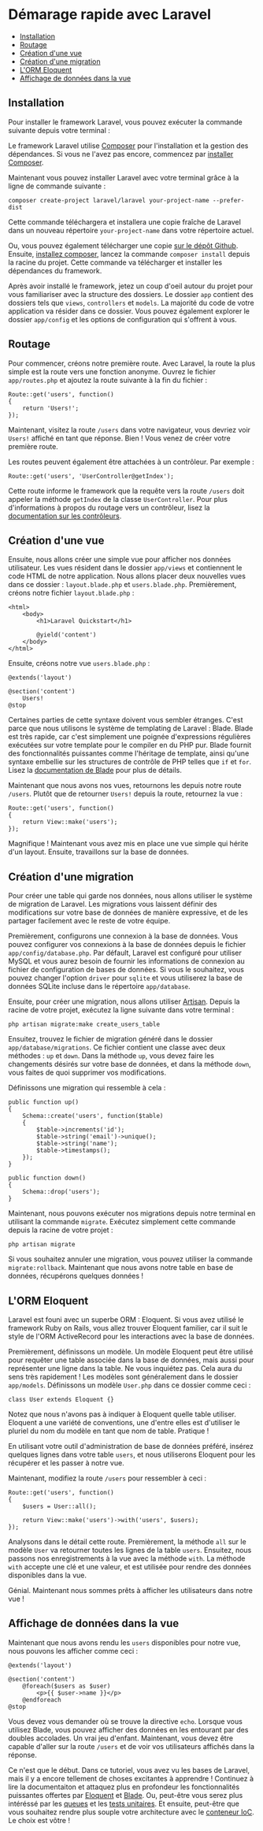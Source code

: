# Démarage rapide avec Laravel

- [Installation](#installation)
- [Routage](#routing)
- [Création d'une vue](#creating-a-view)
- [Création d'une migration](#creating-a-migration)
- [L'ORM Eloquent](#eloquent-orm)
- [Affichage de données dans la vue](#displaying-data)

<a name="installation"></a>
## Installation

Pour installer le framework Laravel, vous pouvez exécuter la commande suivante depuis votre terminal :

Le framework Laravel utilise [Composer](http://getcomposer.org) pour l'installation et la gestion des dépendances. Si vous ne l'avez pas encore, commencez par [installer Composer](http://getcomposer.org/doc/00-intro.md).

Maintenant vous pouvez installer Laravel avec votre terminal grâce à la ligne de commande suivante :

    composer create-project laravel/laravel your-project-name --prefer-dist

Cette commande téléchargera et installera une copie fraîche de Laravel dans un nouveau répertoire `your-project-name` dans votre répertoire actuel.

Ou, vous pouvez également télécharger une copie [sur le dépôt Github](https://github.com/laravel/laravel/archive/master.zip). Ensuite, [installez composer](http://getcomposer.org), lancez la commande `composer install` depuis la racine du projet. Cette commande va télécharger et installer les dépendances du framework.

Après avoir installé le framework, jetez un coup d'oeil autour du projet pour vous familiariser avec la structure des dossiers. Le dossier `app` contient des dossiers tels que `views`, `controllers` et `models`. La majorité du code de votre application va résider dans ce dossier. Vous pouvez également explorer le dossier `app/config` et les options de configuration qui s'offrent à vous.

<a name="routing"></a>
## Routage

Pour commencer, créons notre première route. Avec Laravel, la route la plus simple est la route vers une fonction anonyme. Ouvrez le fichier `app/routes.php` et ajoutez la route suivante à la fin du fichier :

    Route::get('users', function()
    {
        return 'Users!';
    });

Maintenant, visitez la route `/users` dans votre navigateur, vous devriez voir `Users!` affiché en tant que réponse. Bien ! Vous venez de créer votre première route.

Les routes peuvent également être attachées à un contrôleur. Par exemple :

    Route::get('users', 'UserController@getIndex');

Cette route informe le framework que la requête vers la route `/users` doit appeler la méthode `getIndex` de la classe `UserController`. Pour plus d'informations à propos du routage vers un contrôleur, lisez la [documentation sur les contrôleurs](/docs/4/controllers).

<a name="creating-a-view"></a>
## Création d'une vue

Ensuite, nous allons créer une simple vue pour afficher nos données utilisateur. Les vues résident dans le dossier `app/views` et contiennent le code HTML de notre application. Nous allons placer deux nouvelles vues dans ce dossier : `layout.blade.php` et `users.blade.php`. Premièrement, créons notre fichier `layout.blade.php` :

    <html>
        <body>
            <h1>Laravel Quickstart</h1>

            @yield('content')
        </body>
    </html>

Ensuite, créons notre vue `users.blade.php` :

    @extends('layout')

    @section('content')
        Users!
    @stop

Certaines parties de cette syntaxe doivent vous sembler étranges. C'est parce que nous utilisons le système de templating de Laravel : Blade. Blade est très rapide, car c'est simplement une poignée d'expressions régulières exécutées sur votre template pour le compiler en du PHP pur. Blade fournit des fonctionnalités puissantes comme l'héritage de template, ainsi qu'une syntaxe embellie sur les structures de contrôle de PHP telles que `if` et `for`. Lisez la [documentation de Blade](/docs/4/templates) pour plus de détails.

Maintenant que nous avons nos vues, retournons les depuis notre route `/users`. Plutôt que de retourner `Users!` depuis la route, retournez la vue :

    Route::get('users', function()
    {
        return View::make('users');
    });

Magnifique ! Maintenant vous avez mis en place une vue simple qui hérite d'un layout. Ensuite, travaillons sur la base de données.

<a name="creating-a-migration"></a>
## Création d'une migration

Pour créer une table qui garde nos données, nous allons utiliser le système de migration de Laravel. Les migrations vous laissent définir des modifications sur votre base de données de manière expressive, et de les partager facilement avec le reste de votre équipe.

Premièrement, configurons une connexion à la base de données. Vous pouvez configurer vos connexions à la base de données depuis le fichier `app/config/database.php`. Par défault, Laravel est configuré pour utiliser MySQL et vous aurez besoin de fournir les informations de connexion au fichier de configuration de bases de données. Si vous le souhaitez, vous pouvez changer l'option `driver` pour `sqlite` et vous utiliserez la base de données SQLite incluse dans le répertoire `app/database`.

Ensuite, pour créer une migration, nous allons utiliser [Artisan](/docs/4/artisan). Depuis la racine de votre projet, exécutez la ligne suivante dans votre terminal :

    php artisan migrate:make create_users_table

Ensuitez, trouvez le fichier de migration généré dans le dossier `app/database/migrations`. Ce fichier contient une classe avec deux méthodes : `up` et `down`. Dans la méthode `up`, vous devez faire les changements désirés sur votre base de données, et dans la méthode `down`, vous faites de quoi supprimer vos modifications.

Définissons une migration qui ressemble à cela :

    public function up()
    {
        Schema::create('users', function($table)
        {
            $table->increments('id');
            $table->string('email')->unique();
            $table->string('name');
            $table->timestamps();
        });
    }

    public function down()
    {
        Schema::drop('users');
    }

Maintenant, nous pouvons exécuter nos migrations depuis notre terminal en utilisant la commande `migrate`. Exécutez simplement cette commande depuis la racine de votre projet :

    php artisan migrate

Si vous souhaitez annuler une migration, vous pouvez utiliser la commande `migrate:rollback`. Maintenant que nous avons notre table en base de données, récupérons quelques données !

<a name="eloquent-orm"></a>
## L'ORM Eloquent

Laravel est founi avec un superbe ORM : Eloquent. Si vous avez utilisé le framework Ruby on Rails, vous allez trouver Eloquent familier, car il suit le style de l'ORM ActiveRecord pour les interactions avec la base de données.

Premièrement, définissons un modèle. Un modèle Eloquent peut être utilisé pour requêter une table associée dans la base de données, mais aussi pour représenter une ligne dans la table. Ne vous inquiétez pas. Cela aura du sens très rapidement ! Les modèles sont généralement dans le dossier `app/models`. Définissons un modèle `User.php` dans ce dossier comme ceci :

    class User extends Eloquent {}

Notez que nous n'avons pas à indiquer à Eloquent quelle table utiliser. Eloquent a une variété de conventions, une d'entre elles est d'utiliser le pluriel du nom du modèle en tant que nom de table. Pratique !

En utilisant votre outil d'administration de base de données préféré, insérez quelques lignes dans votre table `users`, et nous utiliserons Eloquent pour les récupérer et les passer à notre vue.

Maintenant, modifiez la route `/users` pour ressembler à ceci :

    Route::get('users', function()
    {
        $users = User::all();

        return View::make('users')->with('users', $users);
    });

Analysons dans le détail cette route. Premièrement, la méthode `all` sur le modèle `User` va retourner toutes les lignes de la table `users`. Ensuitez, nous passons nos enregistrements à la vue avec la méthode `with`. La méthode `with` accepte une clé et une valeur, et est utilisée pour rendre des données disponibles dans la vue.

Génial. Maintenant nous sommes prêts à afficher les utilisateurs dans notre vue !

<a name="displaying-data"></a>
## Affichage de données dans la vue

Maintenant que nous avons rendu les `users` disponibles pour notre vue, nous pouvons les afficher comme ceci :

    @extends('layout')

    @section('content')
        @foreach($users as $user)
            <p>{{ $user->name }}</p>
        @endforeach
    @stop

Vous devez vous demander où se trouve la directive `echo`. Lorsque vous utilisez Blade, vous pouvez afficher des données en les entourant par des doubles accolades. Un vrai jeu d'enfant. Maintenant, vous devez être capable d'aller sur la route `/users` et de voir vos utilisateurs affichés dans la réponse.

Ce n'est que le début. Dans ce tutoriel, vous avez vu les bases de Laravel, mais il y a encore tellement de choses excitantes à apprendre ! Continuez à lire la documentaiton et attaquez plus en profondeur les fonctionnalités puissantes offertes par [Eloquent](/docs/4/eloquent) et [Blade](/docs/4/templates). Ou, peut-être vous serez plus intéréssé par les [queues](/docs/4/queues) et les [tests unitaires](/docs/4/testing). Et ensuite, peut-être que vous souhaitez rendre plus souple votre architecture avec le [conteneur IoC](/docs/4/ioc). Le choix est vôtre !
